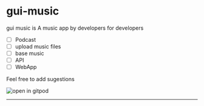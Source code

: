 # gui-music
gui music is A music app by developers for developers

- [ ] Podcast
- [ ] upload music files
- [ ] base music
- [ ] API
- [ ] WebApp

Feel free to add sugestions

![open in gitpod](https://encrypted-tbn0.gstatic.com/images?q=tbn:ANd9GcSXk8zCCWWJdoPyEMv72sFcrSRBMyU5yEStvsno9GuTRgEB6VymlQ&s)

----------------------------------------------------------------------------------------------------------------------------------
